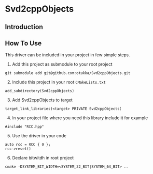 # Svd2cppObjects

## Introduction

## How To Use

This driver can be included in your project in few simple steps.

1. Add this project as submodule to your root project

```
git submodule add git@github.com:otukka/Svd2cppObjects.git
```

2. Include this project in your root `CMakeLists.txt`

```
add_subdirectory(Svd2cppObjects)
```

3. Add Svd2cppObjects to target

```
target_link_libraries(<target> PRIVATE Svd2cppObjects)

```

4. In your project file where you need this library include it for example

```
#include "RCC.hpp"

```

5. Use the driver in your code

```
auto rcc = RCC { 0 };
rcc->reset()

```

6. Declare bitwitdh in root project

```
cmake -DSYSTEM_BIT_WIDTH=<SYSTEM_32_BIT|SYSTEM_64_BIT> ..

```
